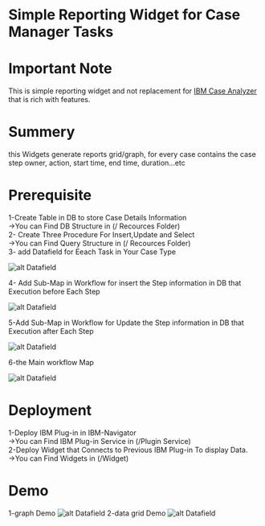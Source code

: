 # Simple Reporting Widget for Case Manager Tasks

# Important Note

This is simple reporting widget and not replacement for [IBM Case Analyzer](https://www.ibm.com/support/knowledgecenter/en/SSNW2F_5.2.1/com.ibm.p8.ce.admin.tasks.doc/bpfad043.htm) that is rich with features.

# Summery
this Widgets generate reports grid/graph, for every case contains the case step owner, action, start time, end time, duration...etc   

# Prerequisite

1-Create Table in DB to store Case Details Information   
 ->You can Find DB Structure in (/ Recources Folder)  
2- Create Three Procedure For Insert,Update and Select   
 ->You can Find Query Structure in (/ Recources Folder)  
3- add Datafield for Eeach Task in Your Case Type  

![alt Datafield](https://github.com/tabayonit/case-manager-reports/blob/master/images/dataField.PNG)

4- Add  Sub-Map in Workflow  for insert the Step information in DB that Execution before Each Step  

![alt Datafield](https://github.com/tabayonit/case-manager-reports/blob/master/images/insert%20sub%20map.PNG)

5-Add  Sub-Map in Workflow  for Update the Step information in DB that Execution after Each Step  

![alt Datafield](https://github.com/tabayonit/case-manager-reports/blob/master/images/Update%20Sub%20Map%20PNG.PNG)

6-the Main workflow Map  

![alt Datafield](https://github.com/tabayonit/case-manager-reports/blob/master/images/Main%20Workflow.PNG)

# Deployment
1-Deploy IBM Plug-in in IBM-Navigator   
->You can Find  IBM Plug-in Service in (/Plugin Service)  
2-Deploy Widget that Connects to Previous IBM Plug-in To display Data.  
->You can Find Widgets  in (/Widget)  
# Demo
1-graph Demo
![alt Datafield](https://github.com/tabayonit/case-manager-reports/blob/master/images/graph.PNG)
2-data grid Demo
![alt Datafield](https://github.com/tabayonit/case-manager-reports/blob/master/images/widget%20that%20display%20data%20grid.PNG)
